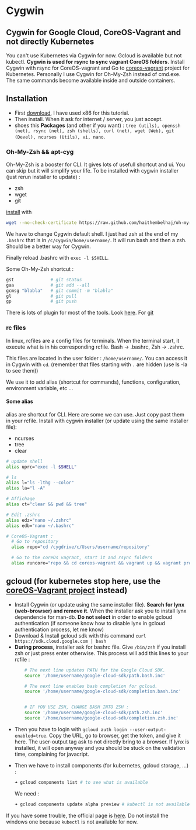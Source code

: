 # Cygwin

## Cygwin for Google Cloud, CoreOS-Vagrant and not directly Kubernetes
You can't use Kubernetes via Cygwin for now. Gcloud is available but not kubectl. **Cygwin is used for rsync to sync vagrant CoreOS folders**. Install Cygwin with rsync for CoreOS-vagrant and Go to [coreos-vagrant](https://github.com/tdeheurles/coreos-vagrant) project for Kubernetes.
Personally I use Cygwin for Oh-My-Zsh instead of cmd.exe. The same commands become available inside and outside containers.


## Installation
- First [download](https://www.cygwin.com/), I have used x86 for this tutorial.
- Then install. When it ask for internet / server, you just accept.
- shoes this **Packages** (and other if you want) : `tree (utils), openssh (net), rsync (net), zsh (shells), curl (net), wget (Web), git (Devel), ncurses (Utils), vi, nano`.


### Oh-My-Zsh && apt-cyg
Oh-My-Zsh is a booster for CLI. It gives lots of usefull shortcut and ui. You can skip but it will simplify your life.
To be installed with cygwin installer (just rerun installer to update) :
- zsh
- wget
- git

[install](https://github.com/haithembelhaj/oh-my-cygwin) with
```bash
wget --no-check-certificate https://raw.github.com/haithembelhaj/oh-my-cygwin/master/oh-my-cygwin.sh -O - | sh
```

We have to change Cygwin default shell. I just had zsh at the end of my `.bashrc` that is in `/c/cygwin/home/username/`. It will run bash and then a zsh. Should be a better way for Cygwin.

Finally reload .bashrc with `exec -l $SHELL`.

Some Oh-My-Zsh shortcut :
```bash
gst              # git status
gaa              # git add --all
gcmsg "blabla"   # git commit -m "blabla"
gl               # git pull
gp               # git push
```

There is lots of plugin for most of the tools. Look [here](https://github.com/robbyrussell/oh-my-zsh/tree/master/plugins). For [git](https://github.com/robbyrussell/oh-my-zsh/blob/master/plugins/git/git.plugin.zsh)



### rc files
In linux, rcfiles are a config files for terminals. When the terminal start, it execute what is in his corresponding rcfile. Bash -> .bashrc, Zsh -> .zshrc.

This files are located in the user folder : `/home/username/`. You can access it in Cygwin with `cd`. (remember that files starting with `.` are hidden (use ls -la to see them))

We use it to add alias (shortcut for commands), functions, configuration, environment variable, etc ...


#### Some alias
alias are shortcut for CLI. Here are some we can use. Just copy past them in your rcfile.
Install with cygwin installer (or update using the same installer file):
- ncurses
- tree
- clear

```bash
# update shell
alias uprc="exec -l $SHELL"

# ls
alias l="ls -lthg --color"
alias la="l -A"

# Affichage
alias ct="clear && pwd && tree"

# Edit .zshrc
alias edz="nano ~/.zshrc"
alias edb="nano ~/.bashrc"

# CoreOS-Vagrant :
  # Go to repository
  alias repo="cd /cygdrive/c/Users/username/repository"

  # Go to the coreOs vagrant, start it and rsync folders
  alias runcore="repo && cd coreos-vagrant && vagrant up && vagrant provision && vagrant rsync-auto"
```



## gcloud (for kubernetes stop here, use the [coreOS-Vagrant project](https://github.com/tdeheurles/coreos-vagrant) instead)
- Install Cygwin (or update using the same installer file). **Search for lynx (web-browser) and remove it**. When the installer ask you to install lynx dependencie for man-db. **Do not select** in order to enable gcloud authentication (if someone know how to disable lynx in gcloud authentication process, let me know)
- Download & Install gcloud sdk with this command `curl https://sdk.cloud.google.com | bash`
- **During process**, installer ask for bashrc file. Give `/bin/zsh` if you install zsh or just press enter otherwise. This process will add this lines to your rcfile :

```bash
       # The next line updates PATH for the Google Cloud SDK.
       source '/home/username/google-cloud-sdk/path.bash.inc'

       # The next line enables bash completion for gcloud.
       source '/home/username/google-cloud-sdk/completion.bash.inc'


       # IF YOU USE ZSH, CHANGE BASH INTO ZSH :
       source '/home/username/google-cloud-sdk/path.zsh.inc'
       source '/home/username/google-cloud-sdk/completion.zsh.inc'
```

- Then you have to login with `gcloud auth login --user-output-enabled=true`. Copy the URL, go to browser, get the token, and give it here. The user-output tag ask to not directly bring to a browser. If lynx is installed, it will open anyway and you should be stuck on the validation time, complaining for javacript.
- Then we have to install components (for kubernetes, gcloud storage, ...) :

    ```bash
    ➜ gcloud components list # to see what is available
    ```

    We need :

    ```bash
    ➜ gcloud components update alpha preview # kubectl is not available for windows
    ```

If you have some trouble, the official page is [here](https://cloud.google.com/sdk/#Quick_Start). Do not install the windows one because `kubectl` is not available for now.
